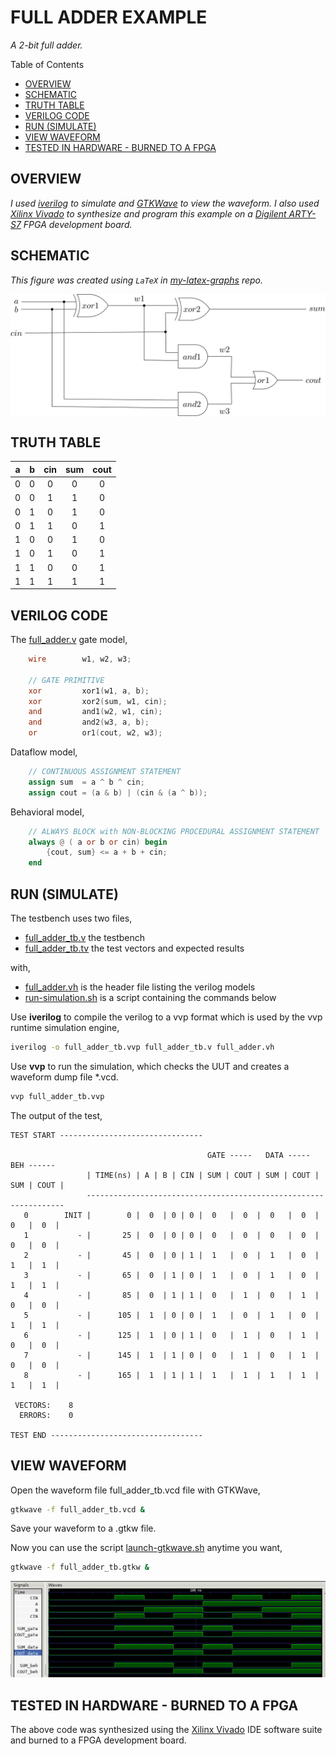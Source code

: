 # FULL ADDER EXAMPLE

_A 2-bit full adder._

Table of Contents

* [OVERVIEW](https://github.com/JeffDeCola/my-verilog-examples/tree/master/combinational-logic/data-operators/full_adder#overview)
* [SCHEMATIC](https://github.com/JeffDeCola/my-verilog-examples/tree/master/combinational-logic/data-operators/full_adder#schematic)
* [TRUTH TABLE](https://github.com/JeffDeCola/my-verilog-examples/tree/master/combinational-logic/data-operators/full_adder#truth-table)
* [VERILOG CODE](https://github.com/JeffDeCola/my-verilog-examples/tree/master/combinational-logic/data-operators/full_adder#verilog-code)
* [RUN (SIMULATE)](https://github.com/JeffDeCola/my-verilog-examples/tree/master/combinational-logic/data-operators/full_adder#run-simulate)
* [VIEW WAVEFORM](https://github.com/JeffDeCola/my-verilog-examples/tree/master/combinational-logic/data-operators/full_adder#view-waveform)
* [TESTED IN HARDWARE - BURNED TO A FPGA](https://github.com/JeffDeCola/my-verilog-examples/tree/master/combinational-logic/data-operators/full_adder#tested-in-hardware---burned-to-a-fpga)

## OVERVIEW

_I used
[iverilog](https://github.com/JeffDeCola/my-cheat-sheets/tree/master/hardware/tools/simulation/iverilog-cheat-sheet)
to simulate and
[GTKWave](https://github.com/JeffDeCola/my-cheat-sheets/tree/master/hardware/tools/simulation/gtkwave-cheat-sheet)
to view the waveform. I also used
[Xilinx Vivado](https://github.com/JeffDeCola/my-cheat-sheets/tree/master/hardware/tools/synthesis/xilinx-vivado-cheat-sheet)
to synthesize and program this example on a
[Digilent ARTY-S7](https://github.com/JeffDeCola/my-cheat-sheets/tree/master/hardware/development/fpga-development-boards/digilent-arty-s7-cheat-sheet)
FPGA development board._

## SCHEMATIC

_This figure was created using `LaTeX` in
[my-latex-graphs](https://github.com/JeffDeCola/my-latex-graphs/tree/master/mathematics/applied/electrical-engineering/combinational-logic/full_adder)
repo._

<p align="center">
    <img src="svgs/full_adder.svg"
    align="middle"
</p>

## TRUTH TABLE

| a     | b     |  cin  |  sum  |  cout |
|:-----:|:-----:|:-----:|:-----:|:-----:|
| 0     | 0     | 0     |   0   |   0   |
| 0     | 0     | 1     |   1   |   0   |
| 0     | 1     | 0     |   1   |   0   |
| 0     | 1     | 1     |   0   |   1   |
| 1     | 0     | 0     |   1   |   0   |
| 1     | 0     | 1     |   0   |   1   |
| 1     | 1     | 0     |   0   |   1   |
| 1     | 1     | 1     |   1   |   1   |

## VERILOG CODE

The
[full_adder.v](https://github.com/JeffDeCola/my-verilog-examples/blob/master/combinational-logic/data-operators/full_adder/full_adder.v)
gate model,

```verilog
    wire        w1, w2, w3;

    // GATE PRIMITIVE
    xor         xor1(w1, a, b);
    xor         xor2(sum, w1, cin);
    and         and1(w2, w1, cin);
    and         and2(w3, a, b);
    or          or1(cout, w2, w3);

```

Dataflow model,

```verilog
    // CONTINUOUS ASSIGNMENT STATEMENT
    assign sum  = a ^ b ^ cin;
    assign cout = (a & b) | (cin & (a ^ b));
```

Behavioral model,

```verilog
    // ALWAYS BLOCK with NON-BLOCKING PROCEDURAL ASSIGNMENT STATEMENT
    always @ ( a or b or cin) begin
        {cout, sum} <= a + b + cin;
    end
```

## RUN (SIMULATE)

The testbench uses two files,

* [full_adder_tb.v](https://github.com/JeffDeCola/my-verilog-examples/blob/master/combinational-logic/data-operators/full_adder/full_adder_tb.v)
  the testbench
* [full_adder_tb.tv](https://github.com/JeffDeCola/my-verilog-examples/blob/master/combinational-logic/data-operators/full_adder/full_adder_tb.tv)
  the test vectors and expected results

with,

* [full_adder.vh](https://github.com/JeffDeCola/my-verilog-examples/blob/master/combinational-logic/data-operators/full_adder/full_adder.vh)
  is the header file listing the verilog models
* [run-simulation.sh](https://github.com/JeffDeCola/my-verilog-examples/blob/master/combinational-logic/data-operators/full_adder/run-simulation.sh)
  is a script containing the commands below

Use **iverilog** to compile the verilog to a vvp format
which is used by the vvp runtime simulation engine,

```bash
iverilog -o full_adder_tb.vvp full_adder_tb.v full_adder.vh
```

Use **vvp** to run the simulation, which checks the UUT
and creates a waveform dump file *.vcd.

```bash
vvp full_adder_tb.vvp
```

The output of the test,

```text
TEST START --------------------------------

                                            GATE -----   DATA -----   BEH ------  
                 | TIME(ns) | A | B | CIN | SUM | COUT | SUM | COUT | SUM | COUT |
                 -----------------------------------------------------------------
   0        INIT |        0 |  0  | 0 | 0 |  0   |  0  |  0   |  0  |  0   |  0  |
   1           - |       25 |  0  | 0 | 0 |  0   |  0  |  0   |  0  |  0   |  0  |
   2           - |       45 |  0  | 0 | 1 |  1   |  0  |  1   |  0  |  1   |  1  |
   3           - |       65 |  0  | 1 | 0 |  1   |  0  |  1   |  0  |  1   |  1  |
   4           - |       85 |  0  | 1 | 1 |  0   |  1  |  0   |  1  |  0   |  0  |
   5           - |      105 |  1  | 0 | 0 |  1   |  0  |  1   |  0  |  1   |  1  |
   6           - |      125 |  1  | 0 | 1 |  0   |  1  |  0   |  1  |  0   |  0  |
   7           - |      145 |  1  | 1 | 0 |  0   |  1  |  0   |  1  |  0   |  0  |
   8           - |      165 |  1  | 1 | 1 |  1   |  1  |  1   |  1  |  1   |  1  |

 VECTORS:    8
  ERRORS:    0

TEST END ----------------------------------
```

## VIEW WAVEFORM

Open the waveform file full_adder_tb.vcd file with GTKWave,

```bash
gtkwave -f full_adder_tb.vcd &
```

Save your waveform to a .gtkw file.

Now you can use the script
[launch-gtkwave.sh](https://github.com/JeffDeCola/my-verilog-examples/blob/master/launch-GTKWave-script/launch-gtkwave.sh)
anytime you want,

```bash
gtkwave -f full_adder_tb.gtkw &
```

![full_adder-waveform.jpg](../../../docs/pics/combinational-logic/full_adder-waveform.jpg)

## TESTED IN HARDWARE - BURNED TO A FPGA

The above code was synthesized using the
[Xilinx Vivado](https://github.com/JeffDeCola/my-cheat-sheets/tree/master/hardware/tools/synthesis/xilinx-vivado-cheat-sheet)
IDE software suite and burned to a FPGA development board.

